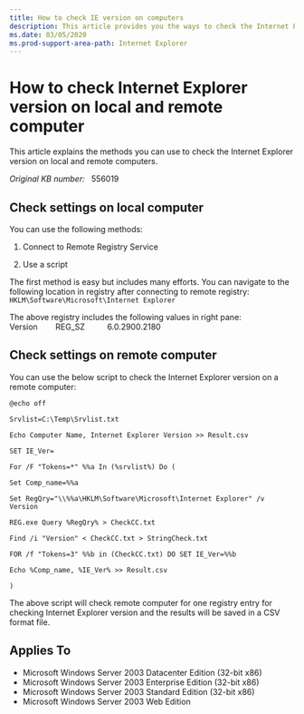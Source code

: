 ```yaml
---
title: How to check IE version on computers
description: This article provides you the ways to check the Internet Explorer version on a local computer or a remote computer.
ms.date: 03/05/2020
ms.prod-support-area-path: Internet Explorer
---
```

# How to check Internet Explorer version on local and remote computer

This article explains the methods you can use to check the Internet Explorer version on local and remote computers.

_Original KB number:_ &nbsp; 556019

## Check settings on local computer

You can use the following methods:

1. Connect to Remote Registry Service

2. Use a script

The first method is easy but includes many efforts. You can navigate to the following location in registry after connecting to remote registry:  
`HKLM\Software\Microsoft\Internet Explorer`

The above registry includes the following values in right pane:  
Version        REG_SZ          6.0.2900.2180

## Check settings on remote computer

You can use the below script to check the Internet Explorer version on a remote computer:

```console
@echo off

Srvlist=C:\Temp\Srvlist.txt

Echo Computer Name, Internet Explorer Version >> Result.csv

SET IE_Ver=

For /F "Tokens=*" %%a In (%srvlist%) Do (

Set Comp_name=%%a

Set RegQry="\\%%a\HKLM\Software\Microsoft\Internet Explorer" /v Version

REG.exe Query %RegQry% > CheckCC.txt

Find /i "Version" < CheckCC.txt > StringCheck.txt

FOR /f "Tokens=3" %%b in (CheckCC.txt) DO SET IE_Ver=%%b

Echo %Comp_name, %IE_Ver% >> Result.csv

)
```

The above script will check remote computer for one registry entry for checking Internet Explorer version and the results will be saved in a CSV format file.

## Applies To

- Microsoft Windows Server 2003 Datacenter Edition (32-bit x86)
- Microsoft Windows Server 2003 Enterprise Edition (32-bit x86)
- Microsoft Windows Server 2003 Standard Edition (32-bit x86)
- Microsoft Windows Server 2003 Web Edition
